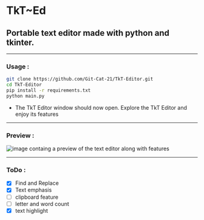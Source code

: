 # TkT~Ed

## Portable text editor made with python and tkinter.

---------------

### Usage :

```bash
git clone https://github.com/Git-Cat-21/TkT-Editor.git
cd TkT-Editor
pip install -r requirements.txt
python main.py
```

-   The TkT Editor window should now open. Explore the TkT Editor and enjoy its features

--------------

### Preview :

![image containg a preview of the text editor along with features](/assets/preview.png "Preview")



------------------

### ToDo     :
- [x] Find and Replace
- [x] Text emphasis
- [ ] clipboard feature 
- [ ] letter and word count
- [x] text highlight 
